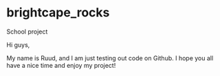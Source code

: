 # brightcape_rocks
School project

Hi guys,

My name is Ruud, and I am just testing out code on Github.
I hope you all have a nice time and enjoy my project!
